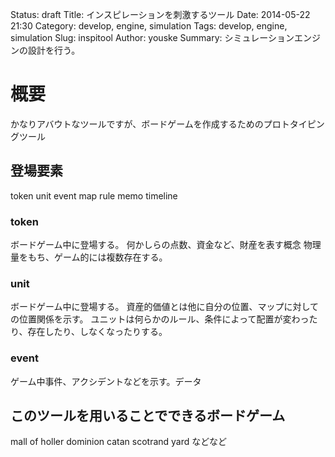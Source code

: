 Status: draft
Title: インスピレーションを刺激するツール
Date: 2014-05-22 21:30
Category: develop, engine, simulation
Tags: develop, engine, simulation
Slug: inspitool
Author: youske
Summary: シミュレーションエンジンの設計を行う。

# 概要
かなりアバウトなツールですが、ボードゲームを作成するためのプロトタイピングツール

## 登場要素
token
unit
event
map
rule
memo
timeline


### token
ボードゲーム中に登場する。
何かしらの点数、資金など、財産を表す概念
物理量をもち、ゲーム的には複数存在する。

### unit
ボードゲーム中に登場する。
資産的価値とは他に自分の位置、マップに対しての位置関係を示す。
ユニットは何らかのルール、条件によって配置が変わったり、存在したり、しなくなったりする。



### event
ゲーム中事件、アクシデントなどを示す。データ




## このツールを用いることでできるボードゲーム
mall of holler
dominion
catan
scotrand yard
などなど





